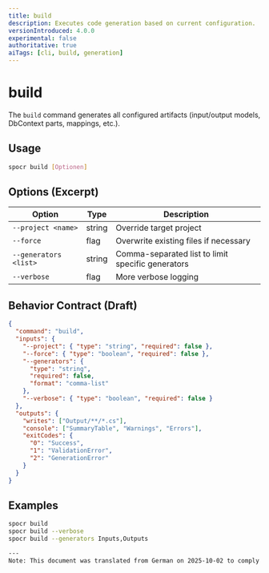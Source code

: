 ```yaml
---
title: build
description: Executes code generation based on current configuration.
versionIntroduced: 4.0.0
experimental: false
authoritative: true
aiTags: [cli, build, generation]
---
```


# build

The `build` command generates all configured artifacts (input/output models, DbContext parts, mappings, etc.).

## Usage

```bash
spocr build [Optionen]
```

## Options (Excerpt)

| Option                | Type   | Description                                       |
| --------------------- | ------ | ------------------------------------------------- |
| `--project <name>`    | string | Override target project                           |
| `--force`             | flag   | Overwrite existing files if necessary             |
| `--generators <list>` | string | Comma-separated list to limit specific generators |
| `--verbose`           | flag   | More verbose logging                              |

## Behavior Contract (Draft)

```json
{
  "command": "build",
  "inputs": {
    "--project": { "type": "string", "required": false },
    "--force": { "type": "boolean", "required": false },
    "--generators": {
      "type": "string",
      "required": false,
      "format": "comma-list"
    },
    "--verbose": { "type": "boolean", "required": false }
  },
  "outputs": {
    "writes": ["Output/**/*.cs"],
    "console": ["SummaryTable", "Warnings", "Errors"],
    "exitCodes": {
      "0": "Success",
      "1": "ValidationError",
      "2": "GenerationError"
    }
  }
}
```

## Examples

```bash
spocr build
spocr build --verbose
spocr build --generators Inputs,Outputs

---
Note: This document was translated from German on 2025-10-02 to comply with the English-only language policy.
```
